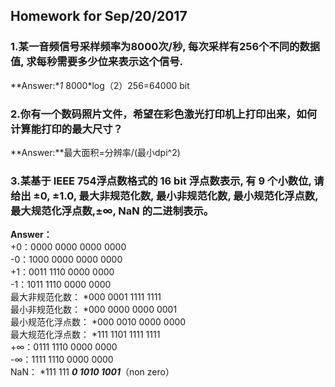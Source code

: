 ## Homework for Sep/20/2017
### 1.某一音频信号采样频率为8000次/秒, 每次采样有256个不同的数据值, 求每秒需要多少位来表示这个信号.
**Answer:**1* 8000*log（2）256=64000 bit
### 2.你有一个数码照片文件，希望在彩色激光打印机上打印出来，如何计算能打印的最大尺寸？
**Answer:**最大面积=分辨率/(最小dpi^2)
### 3.某基于 IEEE 754浮点数格式的 16 bit 浮点数表示, 有 9 个小数位, 请给出 ±0, ±1.0, 最大非规范化数, 最小非规范化数, 最小规范化浮点数, 最大规范化浮点数,±∞, NaN 的二进制表示。
**Answer：**              
+0：0000 0000 0000 0000                 
-0：1000 0000 0000 0000                      
+1：0011 1110 0000 0000                          
-1：1011 1110 0000 0000      
最大非规范化数： *000 0001 1111 1111         
最小非规范化数： *000 0000 0000 0001       
最小规范化浮点数： *000 0010 0000 0000                 
最大规范化浮点数： *111 1101 1111 1111             
+∞：0111 1110 0000 0000              
-∞：1111 1110 0000 0000              
NaN： *111 111 ***0 1010 1001***（non zero）
